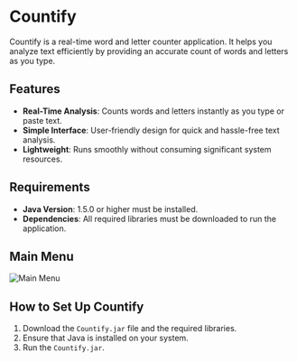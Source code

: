 # Countify  

Countify is a real-time word and letter counter application. It helps you analyze text efficiently by providing an accurate count of words and letters as you type.  

## Features  
- **Real-Time Analysis**: Counts words and letters instantly as you type or paste text.  
- **Simple Interface**: User-friendly design for quick and hassle-free text analysis.  
- **Lightweight**: Runs smoothly without consuming significant system resources.  

## Requirements  
- **Java Version**: 1.5.0 or higher must be installed.  
- **Dependencies**: All required libraries must be downloaded to run the application.  

## Main Menu

![Main Menu](lib/screenshots/main-menu.png)

## How to Set Up Countify  
1. Download the `Countify.jar` file and the required libraries.  
2. Ensure that Java is installed on your system.  
4. Run the `Countify.jar`.
